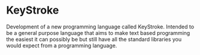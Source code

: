 KeyStroke
=========

Development of a new programming language called KeyStroke. Intended to be a general purpose language that aims to make text based programming the easiest it can possibly be but still have all the standard libraries you would expect from a programming language.
